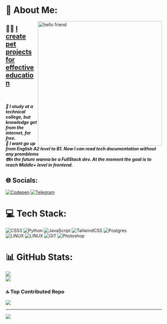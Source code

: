 # 💫 About Me:
<img align="right" alt="hello friend" width="400" src="https://i.imgur.com/YwGjmVs.gif">


## 😶‍🌫️ [I create pet projects for effective education](https://github.com/gudkovWay/projects) 
<br>

##### 👯 []() I study at a technical college, but knowledge get from the internet, for free.<br>🌱 I want go up from English A2 level to B1. Now I can read tech documentation without any promblems<br>🤓In the future wanna be a FullStack dev. At the moment the goal is to reach Middle+ level in frontend. 



## 🌐 Socials:
[![Codepen](https://img.shields.io/badge/Codepen-000000?style=for-the-badge&color=white&logo=codepen&logoColor=black)](https://codepen.io/@gudkovWay) 
[![Telegram](https://img.shields.io/badge/Telegram-2CA5E0?style=for-the-badge&logo=telegram&logoColor=white)](https://t.me/IuriiGudkov)

# 💻 Tech Stack:
![CSS3](https://img.shields.io/badge/css3-%231572B6.svg?style=for-the-badge&logo=css3&logoColor=white) ![Python](https://img.shields.io/badge/python-3670A0?style=for-the-badge&logo=python&logoColor=ffdd54) ![JavaScript](https://img.shields.io/badge/javascript-%23323330.svg?style=for-the-badge&logo=javascript&logoColor=%23F7DF1E) ![TailwindCSS](https://img.shields.io/badge/tailwindcss-%2338B2AC.svg?style=for-the-badge&logo=tailwind-css&logoColor=white) ![Postgres](https://img.shields.io/badge/postgres-%23316192.svg?style=for-the-badge&logo=postgresql&logoColor=white) <br>![LINUX](https://img.shields.io/badge/Arch_Linux-1793D1?style=for-the-badge&logo=arch-linux&logoColor=white) ![LINUX](https://img.shields.io/badge/Debian-A81D33?style=for-the-badge&logo=debian&logoColor=white) ![GIT](https://img.shields.io/badge/Git-fc6d26?style=for-the-badge&logo=git&logoColor=white)  ![Photoshop](https://img.shields.io/badge/Adobe%20Photoshop-31A8FF?style=for-the-badge&logo=Adobe%20Photoshop&logoColor=black) 
# 📊 GitHub Stats:
![](https://github-readme-stats.vercel.app/api?username=gudkovWay&theme=tokyonight&hide_border=false&include_all_commits=false&count_private=false)<br/>
![](https://github-readme-stats.vercel.app/api/top-langs/?username=gudkovWay&theme=tokyonight&hide_border=false&include_all_commits=false&count_private=false&layout=compact)

### 🔝 Top Contributed Repo
![](https://github-contributor-stats.vercel.app/api?username=gudkovWay&limit=5&theme=tokyonight&combine_all_yearly_contributions=true)

---
[![](https://visitcount.itsvg.in/api?id=gudkovWay&icon=5&color=10)](https://visitcount.itsvg.in)
